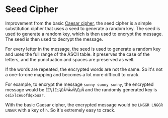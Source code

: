 # Seed Cipher

Improvement from the basic [Caesar cipher](https://github.com/GazaliAhmad/encoder), the seed cipher is a simple substitution cipher that uses a seed to generate a random key. The seed is used to generate a random key, which is then used to encrypt the message. The seed is then used to decrypt the message.

For every letter in the message, the seed is used to generate a random key and uses the full range of the ASCII table. it preserves the case of the letters, and the punctuation and spaces are preserved as well.

If the words are repeated, the encrypted words are not the same. So it's not a one-to-one mapping and becomes a lot more difficult to crack.

For example, to encrypt the message `sunny sunny sunny`, the encrypted message would be `ÈÎ½ÌËi¾ÐÃºÃwÑ½ÉµÑ` and the randomly generated key is `osixlceuofdqxbuar`.

With the basic Caesar cipher, the encrypted message would be `LNGGR LNGGR LNGGR` with a key of `h`. So it's extremely easy to crack.